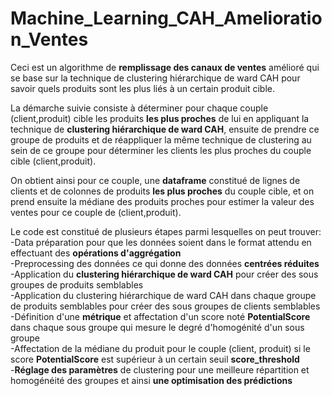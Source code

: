 # Machine_Learning_CAH_Amelioration_Ventes

Ceci est un algorithme de __remplissage des canaux de ventes__ amélioré qui se base sur la technique de clustering hiérarchique de ward CAH pour savoir quels produits sont les plus liés à un certain produit cible.  

La démarche suivie consiste à déterminer pour chaque couple (client,produit) cible les produits __les plus proches__ de lui en appliquant la technique de __clustering hiérarchique de ward CAH__, ensuite de prendre ce groupe de produits et de réappliquer la même technique de clustering au sein de ce groupe pour déterminer les clients les plus proches du couple cible (client,produit).  

On obtient ainsi pour ce couple, une __dataframe__ constitué de lignes de clients et de colonnes de produits __les plus proches__ du couple cible, et on prend ensuite la médiane des produits proches pour estimer la valeur des ventes pour ce couple de (client,produit). 

Le code est constitué de plusieurs étapes parmi lesquelles on peut trouver:  
-Data préparation pour que les données soient dans le format attendu en effectuant des __opérations d'aggrégation__  
-Preprocessing des données ce qui donne des données __centrées réduites__  
-Application du __clustering hiérarchique de ward CAH__ pour créer des sous groupes de produits semblables  
-Application du clustering hiérarchique de ward CAH dans chaque groupe de produits semblables pour créer des sous groupes de clients semblables  
-Définition d'une __métrique__ et affectation d'un score noté __PotentialScore__ dans chaque sous groupe qui mesure le degré d'homogénité d'un sous groupe  
-Affectation de la médiane du produit pour le couple (client, produit) si le score __PotentialScore__ est supérieur à un certain seuil __score_threshold__  
-__Réglage des paramètres__ de clustering pour une meilleure répartition et homogénéité des groupes et ainsi __une optimisation des prédictions__  
